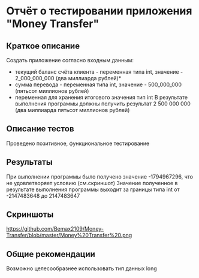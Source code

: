 # Отчёт о тестировании приложения "Money Transfer"
## Краткое описание
Создать приложение согласно входным данным:

- текущий баланс счёта клиента - переменная типа int, значение - 2_000_000_000 (два миллиарда рублей)*
- сумма перевода - переменная типа int, значение - 500_000_000 (пятьсот миллионов рублей)
- переменная для хранения итогового значения  тип int
В результате выполнения программы должны получить результат 2 500 000 000 (два миллиарда пятьсот миллионов рублей)
## Описание тестов
Проведено позитивное, функциональное тестирование
## Результаты
При выполнении программы было получено значение -1794967296, что не удовлетворяет условию (см.скриншот)
Значение полученное в результате выполнения программы выходит за границы типа int от -2147483648 до 2147483647
## Скриншоты
https://github.com/Bemax2109/Money-Transfer/blob/master/Money%20Transfer%20.png
## Общие рекомендации
Возможно целесообразнее использовать тип данных long
